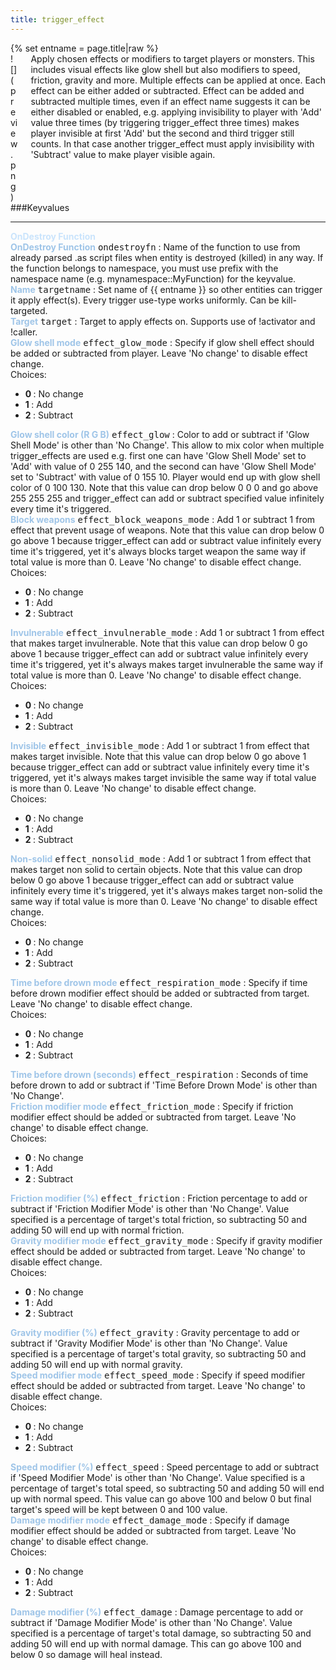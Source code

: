```yaml
---
title: trigger_effect
---
```

<div>{% set entname = page.title|raw %}</div>
<div class="container previewimg">
<div class="columns">
<div class="imagepadding column col-auto" markdown="1">![](preview.png)</div>
<div class="column entityentry" markdown="1">Apply chosen effects or modifiers to target players or monsters. This includes visual effects like glow shell but also modifiers to speed, friction, gravity and more. Multiple effects can be applied at once. Each effect can be either added or subtracted. Effect can be added and subtracted multiple times, even if an effect name suggests it can be either disabled or enabled, e.g. applying invisibility to player with 'Add' value three times (by triggering trigger_effect three times) makes player invisible at first 'Add' but the second and third trigger still counts. In that case another trigger_effect must apply invisibility with 'Subtract' value to make player visible again.</div>
</div>
</div>
###Keyvalues
<hr>
<div class="accordion entityentry">
<input type="checkbox" id="accordion-1" name="accordion-checkbox" hidden>
<label class="accordion-header" for="accordion-1">
<span style="color:#cae4fc;"><b>OnDestroy Function</b></span>
<i class="icon icon-arrow-right mr-1"></i>
</label>
<div class="accordion-body entgroup">
<div class="entityentry" markdown="1">
<span style="color:#9fc5e8;"><b>OnDestroy Function</b></span> <kbd  class="tooltip" data-tooltip="string">ondestroyfn</kbd> :
Name of the function to use from already parsed .as script files when entity is destroyed (killed) in any way. If the function belongs to namespace, you must use prefix with the namespace name (e.g. mynamespace::MyFunction) for the keyvalue.
</div>
</div>
</div>
<div class="entityentry" markdown="1">
<span style="color:#9fc5e8;"><b>Name</b></span> <kbd  class="tooltip" data-tooltip="target_source">targetname</kbd> :
Set name of {{ entname }} so other entities can trigger it apply effect(s). Every trigger use-type works uniformly. Can be kill-targeted.
</div>
<div class="entityentry" markdown="1">
<span style="color:#9fc5e8;"><b>Target</b></span> <kbd  class="tooltip" data-tooltip="target_destination">target</kbd> :
Target to apply effects on. Supports use of !activator and !caller.
</div>
<div class="entityentry" markdown="1">
<span style="color:#9fc5e8;"><b>Glow shell mode</b></span> <kbd  class="tooltip" data-tooltip="choices">effect_glow_mode</kbd> :
Specify if glow shell effect should be added or subtracted from player. Leave 'No change' to disable effect change.
<div class="accordion">
<input type="checkbox" id="accordion-2" name="accordion-checkbox" hidden>
<label class="accordion-header" for="accordion-2">
<i class="icon icon-arrow-right mr-1"></i>
Choices:
</label>
<div class="accordion-body">
<ul>
<li><b>0 </b> : No change</li>
<li><b>1 </b> : Add</li>
<li><b>2 </b> : Subtract</li>
</ul>
</div>
</div>
</div>
<div class="entityentry" markdown="1">
<span style="color:#9fc5e8;"><b>Glow shell color (R G B)</b></span> <kbd  class="tooltip" data-tooltip="color255">effect_glow</kbd> :
Color to add or subtract if 'Glow Shell Mode' is other than 'No Change'. This allow to mix color when multiple trigger_effects are used e.g. first one can have 'Glow Shell Mode' set to 'Add' with value of 0 255 140, and the second can have 'Glow Shell Mode' set to 'Subtract' with value of 0 155 10. Player would end up with glow shell color of 0 100 130. Note that this value can drop below 0 0 0 and go above 255 255 255 and trigger_effect can add or subtract specified value infinitely every time it's triggered.
</div>
<div class="entityentry" markdown="1">
<span style="color:#9fc5e8;"><b>Block weapons</b></span> <kbd  class="tooltip" data-tooltip="choices">effect_block_weapons_mode</kbd> :
Add 1 or subtract 1 from effect that prevent usage of weapons. Note that this value can drop below 0 go above 1 because trigger_effect can add or subtract value infinitely every time it's triggered, yet it's always blocks target weapon the same way if total value is more than 0. Leave 'No change' to disable effect change.
<div class="accordion">
<input type="checkbox" id="accordion-3" name="accordion-checkbox" hidden>
<label class="accordion-header" for="accordion-3">
<i class="icon icon-arrow-right mr-1"></i>
Choices:
</label>
<div class="accordion-body">
<ul>
<li><b>0 </b> : No change</li>
<li><b>1 </b> : Add</li>
<li><b>2 </b> : Subtract</li>
</ul>
</div>
</div>
</div>
<div class="entityentry" markdown="1">
<span style="color:#9fc5e8;"><b>Invulnerable</b></span> <kbd  class="tooltip" data-tooltip="choices">effect_invulnerable_mode</kbd> :
Add 1 or subtract 1 from effect that makes target invulnerable. Note that this value can drop below 0 go above 1 because trigger_effect can add or subtract value infinitely every time it's triggered, yet it's always makes target invulnerable the same way if total value is more than 0. Leave 'No change' to disable effect change.
<div class="accordion">
<input type="checkbox" id="accordion-4" name="accordion-checkbox" hidden>
<label class="accordion-header" for="accordion-4">
<i class="icon icon-arrow-right mr-1"></i>
Choices:
</label>
<div class="accordion-body">
<ul>
<li><b>0 </b> : No change</li>
<li><b>1 </b> : Add</li>
<li><b>2 </b> : Subtract</li>
</ul>
</div>
</div>
</div>
<div class="entityentry" markdown="1">
<span style="color:#9fc5e8;"><b>Invisible</b></span> <kbd  class="tooltip" data-tooltip="choices">effect_invisible_mode</kbd> :
Add 1 or subtract 1 from effect that makes target invisible. Note that this value can drop below 0 go above 1 because trigger_effect can add or subtract value infinitely every time it's triggered, yet it's always makes target invisible the same way if total value is more than 0. Leave 'No change' to disable effect change.
<div class="accordion">
<input type="checkbox" id="accordion-5" name="accordion-checkbox" hidden>
<label class="accordion-header" for="accordion-5">
<i class="icon icon-arrow-right mr-1"></i>
Choices:
</label>
<div class="accordion-body">
<ul>
<li><b>0 </b> : No change</li>
<li><b>1 </b> : Add</li>
<li><b>2 </b> : Subtract</li>
</ul>
</div>
</div>
</div>
<div class="entityentry" markdown="1">
<span style="color:#9fc5e8;"><b>Non-solid</b></span> <kbd  class="tooltip" data-tooltip="choices">effect_nonsolid_mode</kbd> :
Add 1 or subtract 1 from effect that makes target non solid to certain objects. Note that this value can drop below 0 go above 1 because trigger_effect can add or subtract value infinitely every time it's triggered, yet it's always makes target non-solid the same way if total value is more than 0. Leave 'No change' to disable effect change.
<div class="accordion">
<input type="checkbox" id="accordion-6" name="accordion-checkbox" hidden>
<label class="accordion-header" for="accordion-6">
<i class="icon icon-arrow-right mr-1"></i>
Choices:
</label>
<div class="accordion-body">
<ul>
<li><b>0 </b> : No change</li>
<li><b>1 </b> : Add</li>
<li><b>2 </b> : Subtract</li>
</ul>
</div>
</div>
</div>
<div class="entityentry" markdown="1">
<span style="color:#9fc5e8;"><b>Time before drown mode</b></span> <kbd  class="tooltip" data-tooltip="choices">effect_respiration_mode</kbd> :
Specify if time before drown modifier effect should be added or subtracted from target. Leave 'No change' to disable effect change.
<div class="accordion">
<input type="checkbox" id="accordion-7" name="accordion-checkbox" hidden>
<label class="accordion-header" for="accordion-7">
<i class="icon icon-arrow-right mr-1"></i>
Choices:
</label>
<div class="accordion-body">
<ul>
<li><b>0 </b> : No change</li>
<li><b>1 </b> : Add</li>
<li><b>2 </b> : Subtract</li>
</ul>
</div>
</div>
</div>
<div class="entityentry" markdown="1">
<span style="color:#9fc5e8;"><b>Time before drown (seconds)</b></span> <kbd  class="tooltip" data-tooltip="string">effect_respiration</kbd> :
Seconds of time before drown to add or subtract if 'Time Before Drown Mode' is other than 'No Change'.
</div>
<div class="entityentry" markdown="1">
<span style="color:#9fc5e8;"><b>Friction modifier mode</b></span> <kbd  class="tooltip" data-tooltip="choices">effect_friction_mode</kbd> :
Specify if friction modifier effect should be added or subtracted from target. Leave 'No change' to disable effect change.
<div class="accordion">
<input type="checkbox" id="accordion-8" name="accordion-checkbox" hidden>
<label class="accordion-header" for="accordion-8">
<i class="icon icon-arrow-right mr-1"></i>
Choices:
</label>
<div class="accordion-body">
<ul>
<li><b>0 </b> : No change</li>
<li><b>1 </b> : Add</li>
<li><b>2 </b> : Subtract</li>
</ul>
</div>
</div>
</div>
<div class="entityentry" markdown="1">
<span style="color:#9fc5e8;"><b>Friction modifier (%)</b></span> <kbd  class="tooltip" data-tooltip="string">effect_friction</kbd> :
Friction percentage to add or subtract if 'Friction Modifier Mode' is other than 'No Change'. Value specified is a percentage of target's total friction, so subtracting 50 and adding 50 will end up with normal friction.
</div>
<div class="entityentry" markdown="1">
<span style="color:#9fc5e8;"><b>Gravity modifier mode</b></span> <kbd  class="tooltip" data-tooltip="choices">effect_gravity_mode</kbd> :
Specify if gravity modifier effect should be added or subtracted from target. Leave 'No change' to disable effect change.
<div class="accordion">
<input type="checkbox" id="accordion-9" name="accordion-checkbox" hidden>
<label class="accordion-header" for="accordion-9">
<i class="icon icon-arrow-right mr-1"></i>
Choices:
</label>
<div class="accordion-body">
<ul>
<li><b>0 </b> : No change</li>
<li><b>1 </b> : Add</li>
<li><b>2 </b> : Subtract</li>
</ul>
</div>
</div>
</div>
<div class="entityentry" markdown="1">
<span style="color:#9fc5e8;"><b>Gravity modifier (%)</b></span> <kbd  class="tooltip" data-tooltip="string">effect_gravity</kbd> :
Gravity percentage to add or subtract if 'Gravity Modifier Mode' is other than 'No Change'. Value specified is a percentage of target's total gravity, so subtracting 50 and adding 50 will end up with normal gravity.
</div>
<div class="entityentry" markdown="1">
<span style="color:#9fc5e8;"><b>Speed modifier mode</b></span> <kbd  class="tooltip" data-tooltip="choices">effect_speed_mode</kbd> :
Specify if speed modifier effect should be added or subtracted from target. Leave 'No change' to disable effect change.
<div class="accordion">
<input type="checkbox" id="accordion-10" name="accordion-checkbox" hidden>
<label class="accordion-header" for="accordion-10">
<i class="icon icon-arrow-right mr-1"></i>
Choices:
</label>
<div class="accordion-body">
<ul>
<li><b>0 </b> : No change</li>
<li><b>1 </b> : Add</li>
<li><b>2 </b> : Subtract</li>
</ul>
</div>
</div>
</div>
<div class="entityentry" markdown="1">
<span style="color:#9fc5e8;"><b>Speed modifier (%)</b></span> <kbd  class="tooltip" data-tooltip="string">effect_speed</kbd> :
Speed percentage to add or subtract if 'Speed Modifier Mode' is other than 'No Change'. Value specified is a percentage of target's total speed, so subtracting 50 and adding 50 will end up with normal speed. This value can go above 100 and below 0 but final target's speed will be kept between 0 and 100 value.
</div>
<div class="entityentry" markdown="1">
<span style="color:#9fc5e8;"><b>Damage modifier mode</b></span> <kbd  class="tooltip" data-tooltip="choices">effect_damage_mode</kbd> :
Specify if damage modifier effect should be added or subtracted from target. Leave 'No change' to disable effect change.
<div class="accordion">
<input type="checkbox" id="accordion-11" name="accordion-checkbox" hidden>
<label class="accordion-header" for="accordion-11">
<i class="icon icon-arrow-right mr-1"></i>
Choices:
</label>
<div class="accordion-body">
<ul>
<li><b>0 </b> : No change</li>
<li><b>1 </b> : Add</li>
<li><b>2 </b> : Subtract</li>
</ul>
</div>
</div>
</div>
<div class="entityentry" markdown="1">
<span style="color:#9fc5e8;"><b>Damage modifier (%)</b></span> <kbd  class="tooltip" data-tooltip="string">effect_damage</kbd> :
Damage percentage to add or subtract if 'Damage Modifier Mode' is other than 'No Change'. Value specified is a percentage of target's total damage, so subtracting 50 and adding 50 will end up with normal damage. This can go above 100 and below 0 so damage will heal instead.
</div>
